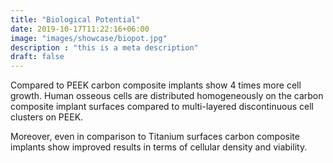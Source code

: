 ```yaml
---
title: "Biological Potential"
date: 2019-10-17T11:22:16+06:00
image: "images/showcase/biopot.jpg"
description : "this is a meta description"
draft: false
---
```


Compared to PEEK carbon composite implants show 4 times more cell growth. 
Human osseous cells are distributed homogeneously on the carbon composite implant surfaces compared to multi-layered discontinuous cell clusters on PEEK.
<!-- [Relevant Publication](https://saps2412.github.io/publications/Composite%20Barbanti%20Brodano%202007.pdf) -->

Moreover, even in comparison to Titanium surfaces carbon composite implants show improved results in terms of cellular density and viability. 
<!-- [Relevant Publication](https://saps2412.github.io/publications/Composite%20Sigot%20Luizard%202000.pdf) -->